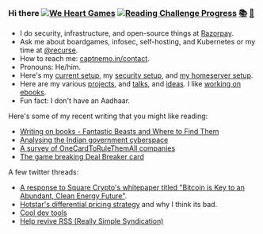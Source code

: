 ### Hi there [![We Heart Games](https://ghcdn.rawgit.org/captn3m0/captn3m0/master/img/weheart-small.png)](https://weheart.github.io/) [![Reading Challenge Progress](https://img.shields.io/badge/Reading%20Challenge-13%2F36-orange)](https://www.goodreads.com/challenges/11650) [:books:](https://books.captnemo.in) [:game_die:](https://boardgames.captnemo.in)

- I do security, infrastructure, and open-source things at [Razorpay](https://github.com/razorpay).
- Ask me about boardgames, infosec, self-hosting, and Kubernetes or my time at [@recurse](https://www.recurse.com/).
- How to reach me: [captnemo.in/contact](https://captnemo.in/contact/).
- Pronouns: He/him.
- Here's my [current setup](https://captnemo.in/setup/), my [security setup](https://captnemo.in/blog/2020/01/04/security-setup/), and [my homeserver setup](https://captnemo.in/blog/2017/09/17/home-server-build/).
- Here are my various [projects](https://captnemo.in/projects/), and [talks](https://captnemo.in/talks/), and [ideas](https://github.com/captn3m0/ideas). I like [working on ebooks](https://captnemo.in/ebooks/).
- Fun fact: I don't have an Aadhaar.

Here's some of my recent writing that you might like reading:

- [Writing on books - Fantastic Beasts and Where to Find Them](https://captnemo.in/blog/2020/11/29/fantastic-beasts-graffiti/)
- [Analysing the Indian government cyberspace](https://captnemo.in/blog/2020/09/16/goi-cyberspace/)
- [A survey of OneCardToRuleThemAll companies](https://captnemo.in/one-card-to-rule-them-all/)
- [The game breaking Deal Breaker card](https://captnemo.in/monopoly-deal/)

A few twitter threads:

- [A response to Square Crypto's whitepaper titled "Bitcoin is Key to an Abundant, Clean Energy Future"](https://twitter.com/captn3m0/status/1384954991429967872).
- [Hotstar's differential pricing strategy](https://twitter.com/captn3m0/status/1375483543392972800) and why I think its bad.
- [Cool dev tools](https://twitter.com/captn3m0/status/1272166319274594304)
- [Help revive RSS (Really Simple Syndication)](https://twitter.com/captn3m0/status/1018850458675408902)
